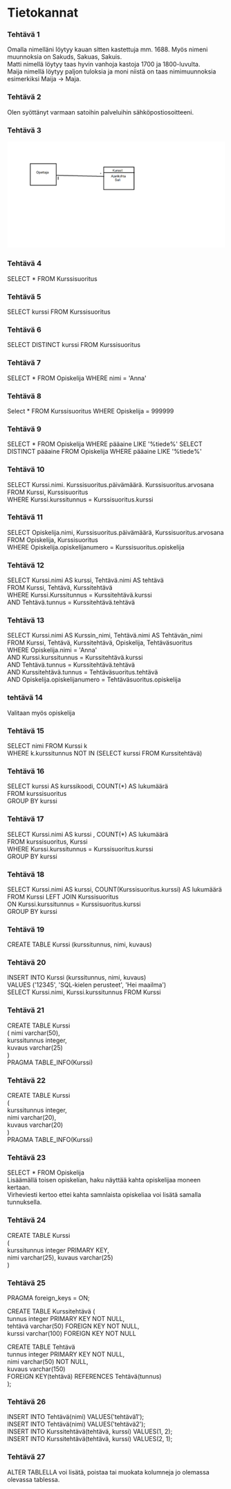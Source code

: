 # Tietokannat
### Tehtävä 1  
Omalla nimelläni löytyy kauan sitten kastettuja mm. 1688. Myös nimeni muunnoksia on Sakuds, Sakuas, Sakuis.  
Matti nimellä löytyy taas hyvin vanhoja kastoja 1700 ja 1800-luvulta.  
Maija nimellä löytyy paljon tuloksia ja moni niistä on taas nimimuunnoksia esimerkiksi Maija -> Maja.
### Tehtävä 2
Olen syöttänyt varmaan satoihin palveluihin sähköpostiosoitteeni.
### Tehtävä 3
![Kuva](OpettajaKurssit.png)
### Tehtävä 4
SELECT * FROM Kurssisuoritus
### Tehtävä 5
SELECT kurssi FROM Kurssisuoritus
### Tehtävä 6
SELECT DISTINCT kurssi FROM Kurssisuoritus
### Tehtävä 7
SELECT * FROM Opiskelija WHERE nimi = 'Anna'
### Tehtävä 8
Select * FROM Kurssisuoritus WHERE Opiskelija = 999999
### Tehtävä 9
SELECT * FROM Opiskelija WHERE pääaine LIKE '%tiede%' 
SELECT DISTINCT pääaine FROM Opiskelija WHERE pääaine LIKE '%tiede%'
### Tehtävä 10  
SELECT Kurssi.nimi. Kurssisuoritus.päivämäärä. Kurssisuoritus.arvosana FROM Kurssi, Kurssisuoritus  
WHERE Kurssi.kurssitunnus = Kurssisuoritus.kurssi
### Tehtävä 11  
SELECT Opiskelija.nimi, Kurssisuoritus.päivämäärä, Kurssisuoritus.arvosana FROM Opiskelija, Kurssisuoritus  
WHERE Opiskelija.opiskelijanumero = Kurssisuoritus.opiskelija
### Tehtävä 12
SELECT Kurssi.nimi AS kurssi, Tehtävä.nimi AS tehtävä  
FROM Kurssi, Tehtävä, Kurssitehtävä  
WHERE Kurssi.Kurssitunnus = Kurssitehtävä.kurssi  
AND Tehtävä.tunnus = Kurssitehtävä.tehtävä
### Tehtävä 13
SELECT Kurssi.nimi AS Kurssin_nimi, Tehtävä.nimi AS Tehtävän_nimi  
FROM Kurssi, Tehtävä, Kurssitehtävä, Opiskelija, Tehtäväsuoritus  
WHERE Opiskelija.nimi = 'Anna'  
AND Kurssi.kurssitunnus = Kurssitehtävä.kurssi  
AND Tehtävä.tunnus = Kurssitehtävä.tehtävä  
AND Kurssitehtävä.tunnus = Tehtäväsuoritus.tehtävä  
AND Opiskelija.opiskelijanumero = Tehtäväsuoritus.opiskelija  
### tehtävä 14
Valitaan myös opiskelija
### Tehtävä 15
SELECT nimi FROM Kurssi k  
WHERE k.kurssitunnus
NOT IN (SELECT kurssi FROM Kurssitehtävä)
### Tehtävä 16
SELECT kurssi AS kurssikoodi, COUNT(*) AS lukumäärä  
FROM kurssisuoritus   
GROUP BY kurssi
### Tehtävä 17
SELECT Kurssi.nimi AS kurssi , COUNT(*) AS lukumäärä  
FROM kurssisuoritus, Kurssi  
WHERE Kurssi.kurssitunnus = Kurssisuoritus.kurssi  
GROUP BY kurssi
### Tehtävä 18
SELECT Kurssi.nimi AS kurssi, COUNT(Kurssisuoritus.kurssi) AS lukumäärä  
FROM Kurssi LEFT JOIN Kurssisuoritus  
ON Kurssi.kurssitunnus = Kurssisuoritus.kurssi  
GROUP BY kurssi
### Tehtävä 19
CREATE TABLE Kurssi (kurssitunnus, nimi, kuvaus)
### Tehtävä 20
INSERT INTO Kurssi (kurssitunnus, nimi, kuvaus)  
VALUES ('12345', 'SQL-kielen perusteet', 'Hei maailma')  
SELECT Kurssi.nimi, Kurssi.kurssitunnus FROM Kurssi
### Tehtävä 21
CREATE TABLE Kurssi  
(
nimi varchar(50),  
kurssitunnus integer,  
kuvaus varchar(25)  
)  
PRAGMA TABLE_INFO(Kurssi)
### Tehtävä 22
CREATE TABLE Kurssi  
(  
kurssitunnus integer,  
nimi varchar(20),  
kuvaus varchar(20)  
)  
PRAGMA TABLE_INFO(Kurssi)
### Tehtävä 23
SELECT * FROM Opiskelija  
Lisäämällä toisen opiskelian, haku näyttää kahta opiskelijaa moneen kertaan.  
Virheviesti kertoo ettei kahta samnlaista opiskeliaa voi lisätä samalla tunnuksella.
### Tehtävä 24
CREATE TABLE Kurssi  
(  
kurssitunnus integer PRIMARY KEY,  
nimi varchar(25), 
kuvaus varchar(25)  
)  
### Tehtävä 25
PRAGMA foreign_keys = ON;  

CREATE TABLE Kurssitehtävä (  
tunnus integer PRIMARY KEY NOT NULL,  
tehtävä varchar(50) FOREIGN KEY NOT NULL,  
kurssi varchar(100) FOREIGN KEY NOT NULL  

CREATE TABLE Tehtävä  
tunnus integer PRIMARY KEY NOT NULL,  
nimi varchar(50) NOT NULL,  
kuvaus varchar(150)  
FOREIGN KEY(tehtävä) REFERENCES Tehtävä(tunnus)  
);
### Tehtävä 26
INSERT INTO Tehtävä(nimi) VALUES('tehtävä1');  
INSERT INTO Tehtävä(nimi) VALUES('tehtävä2');  
INSERT INTO Kurssitehtävä(tehtävä, kurssi) VALUES(1, 2);  
INSERT INTO Kurssitehtävä(tehtävä, kurssi) VALUES(2, 1);  

### Tehtävä 27
ALTER TABLELLA voi lisätä, poistaa tai muokata kolumneja jo olemassa olevassa tablessa.
